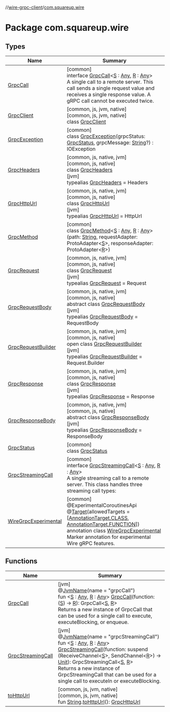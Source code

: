 //[wire-grpc-client](../../index.md)/[com.squareup.wire](index.md)

# Package com.squareup.wire

## Types

| Name | Summary |
|---|---|
| [GrpcCall](-grpc-call/index.md) | [common]<br>interface [GrpcCall](-grpc-call/index.md)&lt;[S](-grpc-call/index.md) : [Any](https://kotlinlang.org/api/latest/jvm/stdlib/kotlin/-any/index.html), [R](-grpc-call/index.md) : [Any](https://kotlinlang.org/api/latest/jvm/stdlib/kotlin/-any/index.html)&gt;<br>A single call to a remote server. This call sends a single request value and receives a single response value. A gRPC call cannot be executed twice. |
| [GrpcClient](-grpc-client/index.md) | [common, js, jvm, native]<br>[common, js, jvm, native]<br>class [GrpcClient](-grpc-client/index.md) |
| [GrpcException](-grpc-exception/index.md) | [common]<br>class [GrpcException](-grpc-exception/index.md)(grpcStatus: [GrpcStatus](-grpc-status/index.md), grpcMessage: [String](https://kotlinlang.org/api/latest/jvm/stdlib/kotlin/-string/index.html)?) : IOException |
| [GrpcHeaders](-grpc-headers/index.md) | [common, js, native, jvm]<br>[common, js, native]<br>class [GrpcHeaders](-grpc-headers/index.md)<br>[jvm]<br>typealias [GrpcHeaders](-grpc-headers/index.md) = Headers |
| [GrpcHttpUrl](-grpc-http-url/index.md) | [common, js, native, jvm]<br>[common, js, native]<br>class [GrpcHttpUrl](-grpc-http-url/index.md)<br>[jvm]<br>typealias [GrpcHttpUrl](-grpc-http-url/index.md) = HttpUrl |
| [GrpcMethod](-grpc-method/index.md) | [common]<br>class [GrpcMethod](-grpc-method/index.md)&lt;[S](-grpc-method/index.md) : [Any](https://kotlinlang.org/api/latest/jvm/stdlib/kotlin/-any/index.html), [R](-grpc-method/index.md) : [Any](https://kotlinlang.org/api/latest/jvm/stdlib/kotlin/-any/index.html)&gt;(path: [String](https://kotlinlang.org/api/latest/jvm/stdlib/kotlin/-string/index.html), requestAdapter: ProtoAdapter&lt;[S](-grpc-method/index.md)&gt;, responseAdapter: ProtoAdapter&lt;[R](-grpc-method/index.md)&gt;) |
| [GrpcRequest](-grpc-request/index.md) | [common, js, native, jvm]<br>[common, js, native]<br>class [GrpcRequest](-grpc-request/index.md)<br>[jvm]<br>typealias [GrpcRequest](-grpc-request/index.md) = Request |
| [GrpcRequestBody](-grpc-request-body/index.md) | [common, js, native, jvm]<br>[common, js, native]<br>abstract class [GrpcRequestBody](-grpc-request-body/index.md)<br>[jvm]<br>typealias [GrpcRequestBody](-grpc-request-body/index.md) = RequestBody |
| [GrpcRequestBuilder](-grpc-request-builder/index.md) | [common, js, native, jvm]<br>[common, js, native]<br>open class [GrpcRequestBuilder](-grpc-request-builder/index.md)<br>[jvm]<br>typealias [GrpcRequestBuilder](-grpc-request-builder/index.md) = Request.Builder |
| [GrpcResponse](-grpc-response/index.md) | [common, js, native, jvm]<br>[common, js, native]<br>class [GrpcResponse](-grpc-response/index.md)<br>[jvm]<br>typealias [GrpcResponse](-grpc-response/index.md) = Response |
| [GrpcResponseBody](-grpc-response-body/index.md) | [common, js, native, jvm]<br>[common, js, native]<br>abstract class [GrpcResponseBody](-grpc-response-body/index.md)<br>[jvm]<br>typealias [GrpcResponseBody](-grpc-response-body/index.md) = ResponseBody |
| [GrpcStatus](-grpc-status/index.md) | [common]<br>class [GrpcStatus](-grpc-status/index.md) |
| [GrpcStreamingCall](-grpc-streaming-call/index.md) | [common]<br>interface [GrpcStreamingCall](-grpc-streaming-call/index.md)&lt;[S](-grpc-streaming-call/index.md) : [Any](https://kotlinlang.org/api/latest/jvm/stdlib/kotlin/-any/index.html), [R](-grpc-streaming-call/index.md) : [Any](https://kotlinlang.org/api/latest/jvm/stdlib/kotlin/-any/index.html)&gt;<br>A single streaming call to a remote server. This class handles three streaming call types: |
| [WireGrpcExperimental](-wire-grpc-experimental/index.md) | [common]<br>@ExperimentalCoroutinesApi<br>@[Target](https://kotlinlang.org/api/latest/jvm/stdlib/kotlin.annotation/-target/index.html)(allowedTargets = [[AnnotationTarget.CLASS](https://kotlinlang.org/api/latest/jvm/stdlib/kotlin.annotation/-annotation-target/-c-l-a-s-s/index.html), [AnnotationTarget.FUNCTION](https://kotlinlang.org/api/latest/jvm/stdlib/kotlin.annotation/-annotation-target/-f-u-n-c-t-i-o-n/index.html)])<br>annotation class [WireGrpcExperimental](-wire-grpc-experimental/index.md)<br>Marker annotation for experimental Wire gRPC features. |

## Functions

| Name | Summary |
|---|---|
| [GrpcCall](-grpc-call.md) | [jvm]<br>@[JvmName](https://kotlinlang.org/api/latest/jvm/stdlib/kotlin.jvm/-jvm-name/index.html)(name = "grpcCall")<br>fun &lt;[S](-grpc-call.md) : [Any](https://kotlinlang.org/api/latest/jvm/stdlib/kotlin/-any/index.html), [R](-grpc-call.md) : [Any](https://kotlinlang.org/api/latest/jvm/stdlib/kotlin/-any/index.html)&gt; [GrpcCall](-grpc-call.md)(function: ([S](-grpc-call.md)) -&gt; [R](-grpc-call.md)): GrpcCall&lt;[S](-grpc-call.md), [R](-grpc-call.md)&gt;<br>Returns a new instance of GrpcCall that can be used for a single call to execute, executeBlocking, or enqueue. |
| [GrpcStreamingCall](-grpc-streaming-call.md) | [jvm]<br>@[JvmName](https://kotlinlang.org/api/latest/jvm/stdlib/kotlin.jvm/-jvm-name/index.html)(name = "grpcStreamingCall")<br>fun &lt;[S](-grpc-streaming-call.md) : [Any](https://kotlinlang.org/api/latest/jvm/stdlib/kotlin/-any/index.html), [R](-grpc-streaming-call.md) : [Any](https://kotlinlang.org/api/latest/jvm/stdlib/kotlin/-any/index.html)&gt; [GrpcStreamingCall](-grpc-streaming-call.md)(function: suspend (ReceiveChannel&lt;[S](-grpc-streaming-call.md)&gt;, SendChannel&lt;[R](-grpc-streaming-call.md)&gt;) -&gt; [Unit](https://kotlinlang.org/api/latest/jvm/stdlib/kotlin/-unit/index.html)): GrpcStreamingCall&lt;[S](-grpc-streaming-call.md), [R](-grpc-streaming-call.md)&gt;<br>Returns a new instance of GrpcStreamingCall that can be used for a single call to executeIn or executeBlocking. |
| [toHttpUrl](to-http-url.md) | [common, js, jvm, native]<br>[common, js, jvm, native]<br>fun [String](https://kotlinlang.org/api/latest/jvm/stdlib/kotlin/-string/index.html).[toHttpUrl](to-http-url.md)(): [GrpcHttpUrl](-grpc-http-url/index.md) |
